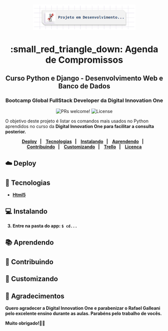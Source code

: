 <h3 align="center">
<img alt="Logo" src="core/static/img/em-obras.png" width="65%">
</h3>
<h1 align="center">
:small_red_triangle_down:  Agenda de Compromissos
</h1>
<h2 align="center">
Curso Python e Django - Desenvolvimento Web e Banco de Dados
</h3>
<h3 align="center">
Bootcamp Global FullStack Developer da Digital Innovation One
</h3>

<p align="center">
  <img src="https://img.shields.io/static/v1?label=PRs&message=welcome&color=7159c1&labelColor=000000" alt="PRs welcome!" />

  <img alt="License" src="https://img.shields.io/static/v1?label=license&message=MIT&color=7159c1&labelColor=000000">
</p>

<p>
O objetivo deste projeto é listar os comandos mais usados no Python aprendidos no curso da <b>Digital Innovation One<b> para facilitar a consulta posterior.
</p>

<p align="center">
  <a href="#cloud-deploy">Deploy</a>&nbsp;&nbsp;&nbsp;|&nbsp;&nbsp;&nbsp;
  <a href="#rocket-tecnologias">Tecnologias</a>&nbsp;&nbsp;&nbsp;|&nbsp;&nbsp;&nbsp;
  <a href="#computer-instalando">Instalando</a>&nbsp;&nbsp;&nbsp;|&nbsp;&nbsp;&nbsp;
  <a href="#books-aprendendo">Aprendendo</a>&nbsp;&nbsp;&nbsp;|&nbsp;&nbsp;&nbsp;
  <a href="#small_orange_diamond-contribuindo">Contribuindo</a>&nbsp;&nbsp;&nbsp;|&nbsp;&nbsp;&nbsp;
  <a href="#small_orange_diamond-customizando">Customizando</a>&nbsp;&nbsp;&nbsp;|&nbsp;&nbsp;&nbsp;
  <a href="#small_orange_diamond-trello">Trello</a>&nbsp;&nbsp;&nbsp;|&nbsp;&nbsp;&nbsp;
  <a href="#small_orange_diamond-licença">Licença</a>
</p>

## :cloud: Deploy

## :rocket: Tecnologias

- [Html5](https://developer.mozilla.org/pt-BR/docs/Web/HTML/HTML5)

## :computer: Instalando

3. Entre na pasta do app:
  `$ cd...`

## :books: Aprendendo

## :small_orange_diamond: Contribuindo

## :small_orange_diamond: Customizando


## :small_orange_diamond: Agradecimentos

Quero agradecer a <b>Digital Innovation One</b> e parabenizar o Rafael Galleani pelo excelente ensino durante as aulas. 
Parabéns pelo trabalho de vocês. 

Muito obrigado!:clap::clap:

